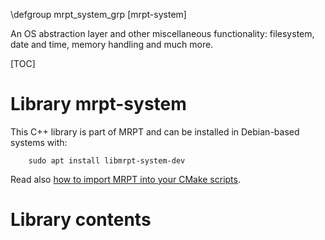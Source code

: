 \defgroup mrpt_system_grp [mrpt-system]

An OS abstraction layer and other miscellaneous functionality: filesystem, date
and time, memory handling and much more.

[TOC]

# Library mrpt-system


This C++ library is part of MRPT and can be installed in Debian-based systems
with:

		sudo apt install libmrpt-system-dev

Read also [how to import MRPT into your CMake scripts](mrpt_from_cmake.html).


# Library contents
